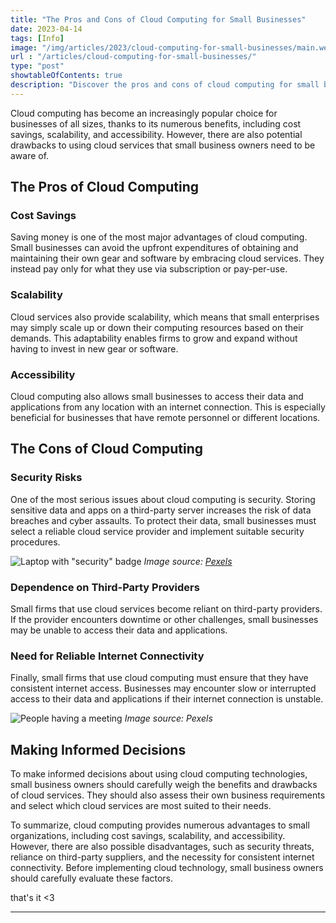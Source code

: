 ```yaml
---
title: "The Pros and Cons of Cloud Computing for Small Businesses"
date: 2023-04-14
tags: [Info]
image: "/img/articles/2023/cloud-computing-for-small-businesses/main.webp"
url : "/articles/cloud-computing-for-small-businesses/"
type: "post"
showtableOfContents: true
description: "Discover the pros and cons of cloud computing for small businesses. Learn how to make informed decisions about adopting this cost-effective technology."
---
```


Cloud computing has become an increasingly popular choice for businesses of all sizes, thanks to its numerous benefits, including cost savings, scalability, and accessibility. However, there are also potential drawbacks to using cloud services that small business owners need to be aware of.

## The Pros of Cloud Computing

### Cost Savings
Saving money is one of the most major advantages of cloud computing. Small businesses can avoid the upfront expenditures of obtaining and maintaining their own gear and software by embracing cloud services. They instead pay only for what they use via subscription or pay-per-use.

### Scalability
Cloud services also provide scalability, which means that small enterprises may simply scale up or down their computing resources based on their demands. This adaptability enables firms to grow and expand without having to invest in new gear or software.

### Accessibility
Cloud computing also allows small businesses to access their data and applications from any location with an internet connection. This is especially beneficial for businesses that have remote personnel or different locations.


## The Cons of Cloud Computing

### Security Risks
One of the most serious issues about cloud computing is security. Storing sensitive data and apps on a third-party server increases the risk of data breaches and cyber assaults. To protect their data, small businesses must select a reliable cloud service provider and implement suitable security procedures.

![Laptop with "security" badge](https://images.pexels.com/photos/60504/security-protection-anti-virus-software-60504.jpeg?auto=compress&cs=tinysrgb&w=800&h=750&dpr=1)
*Image source: [Pexels](https://www.pexels.com/photo/security-logo-60504/)*

### Dependence on Third-Party Providers
Small firms that use cloud services become reliant on third-party providers. If the provider encounters downtime or other challenges, small businesses may be unable to access their data and applications.

### Need for Reliable Internet Connectivity
Finally, small firms that use cloud computing must ensure that they have consistent internet access. Businesses may encounter slow or interrupted access to their data and applications if their internet connection is unstable.

![People having a meeting](https://images.pexels.com/photos/3184298/pexels-photo-3184298.jpeg?auto=compress&cs=tinysrgb&dpr=2&h=750&w=1260)
*Image source: Pexels*

## Making Informed Decisions

To make informed decisions about using cloud computing technologies, small business owners should carefully weigh the benefits and drawbacks of cloud services. They should also assess their own business requirements and select which cloud services are most suited to their needs.

To summarize, cloud computing provides numerous advantages to small organizations, including cost savings, scalability, and accessibility. However, there are also possible disadvantages, such as security threats, reliance on third-party suppliers, and the necessity for consistent internet connectivity. Before implementing cloud technology, small business owners should carefully evaluate these factors.

that's it <3

---

  